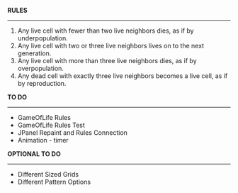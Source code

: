 **RULES**
***
1. Any live cell with fewer than two live neighbors dies, as if by underpopulation.
2. Any live cell with two or three live neighbors lives on to the next generation.
3. Any live cell with more than three live neighbors dies, as if by overpopulation.
4. Any dead cell with exactly three live neighbors becomes a live cell, as if by reproduction.

**TO DO**
***
* GameOfLife Rules
* GameOfLife Rules Test
* JPanel Repaint and Rules Connection
* Animation - timer

**OPTIONAL TO DO**
***
* Different Sized Grids
* Different Pattern Options